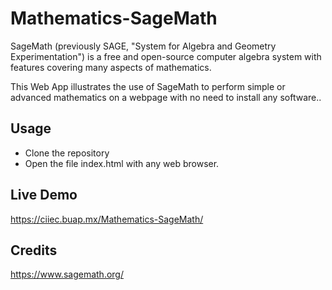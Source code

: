 # Mathematics-SageMath

SageMath (previously SAGE, "System for Algebra and Geometry Experimentation") is a free and open-source computer algebra system with features covering many aspects of mathematics. 

This Web App illustrates the use of SageMath to perform simple or advanced mathematics on a webpage with no need to install any software..

## Usage

- Clone the repository
- Open the file index.html with any web browser.

## Live Demo

https://ciiec.buap.mx/Mathematics-SageMath/

## Credits

https://www.sagemath.org/

